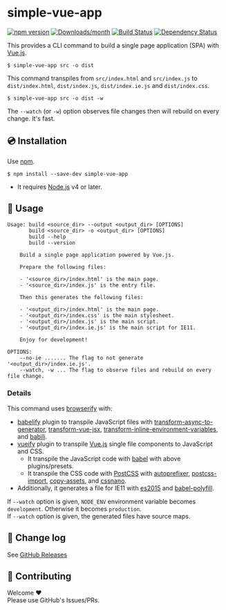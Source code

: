 # simple-vue-app

[![npm version](https://img.shields.io/npm/v/simple-vue-app.svg)](https://www.npmjs.com/package/simple-vue-app)
[![Downloads/month](https://img.shields.io/npm/dm/simple-vue-app.svg)](http://www.npmtrends.com/simple-vue-app)
[![Build Status](https://travis-ci.org/mysticatea/simple-vue-app.svg?branch=master)](https://travis-ci.org/mysticatea/simple-vue-app)
[![Dependency Status](https://david-dm.org/mysticatea/simple-vue-app.svg)](https://david-dm.org/mysticatea/simple-vue-app)

This provides a CLI command to build a single page application (SPA) with [Vue.js].

    $ simple-vue-app src -o dist

This command transpiles from `src/index.html` and `src/index.js` to `dist/index.html`, `dist/index.js`, `dist/index.ie.js` and `dist/index.css`.

    $ simple-vue-app src -o dist -w

The `--watch` (or `-w`) option observes file changes then will rebuild on every change. It's fast.

## 💿 Installation

Use [npm].

```
$ npm install --save-dev simple-vue-app
```

- It requires [Node.js] v4 or later.

## 📖 Usage

```
Usage: build <source_dir> --output <output_dir> [OPTIONS]
       build <source_dir> -o <output_dir> [OPTIONS]
       build --help
       build --version

    Build a single page application powered by Vue.js.

    Prepare the following files:

    - '<source_dir>/index.html' is the main page.
    - '<source_dir>/index.js' is the entry file.

    Then this generates the following files:

    - '<output_dir>/index.html' is the main page.
    - '<output_dir>/index.css' is the main stylesheet.
    - '<output_dir>/index.js' is the main script.
    - '<output_dir>/index.ie.js' is the main script for IE11.

    Enjoy for development!

OPTIONS:
    --no-ie ....... The flag to not generate '<output_dir>/index.ie.js'.
    --watch, -w ... The flag to observe files and rebuild on every file change.
```

### Details

This command uses [browserify] with:

- [babelify] plugin to transpile JavaScript files with [transform-async-to-generator], [transform-vue-jsx], [transform-inline-environment-variables], and [babili].
- [vueify] plugin to transpile [Vue.js] single file components to JavaScript and CSS.
    - It transpile the JavaScript code with [babel] with above plugins/presets.
    - It transpile the CSS code with [PostCSS] with [autoprefixer], [postcss-import], [copy-assets], and [cssnano].
- Additionally, it generates a file for IE11 with [es2015] and [babel-polyfill].

If `--watch` option is given, `NODE_ENV` environment variable becomes `development`. Otherwise it becomes `production`.  
If `--watch` option is given, the generated files have source maps.

## 📰 Change log

See [GitHub Releases](https://github.com/mysticatea/simple-vue-app/releases)

## 💎 Contributing

Welcome ❤  
Please use GitHub's Issues/PRs.

[babel]: https://babeljs.io/
[babel-polyfill]: https://babeljs.io/docs/usage/polyfill/
[babelify]: https://www.npmjs.com/package/babelify
[babili]: https://www.npmjs.com/package/babel-preset-babili
[browserify]: http://browserify.org/
[copy-assets]: ./lib/postcss-copy-assets.js
[cssnano]: http://cssnano.co/
[es2015]: https://babeljs.io/docs/plugins/preset-es2015/
[Node.js]: https://nodejs.org/
[npm]: https://www.npmjs.com/
[transform-async-to-generator]: https://www.npmjs.com/package/babel-plugin-transform-async-to-generator
[transform-inline-environment-variables]: https://www.npmjs.com/package/babel-plugin-transform-inline-environment-variables
[transform-vue-jsx]: https://www.npmjs.com/package/babel-plugin-transform-vue-jsx
[Vue.js]: https://vuejs.org/
[vueify]: https://www.npmjs.com/package/vueify
[PostCSS]: http://postcss.org/
[autoprefixer]: https://www.npmjs.com/package/autoprefixer
[postcss-import]: https://www.npmjs.com/package/postcss-import
